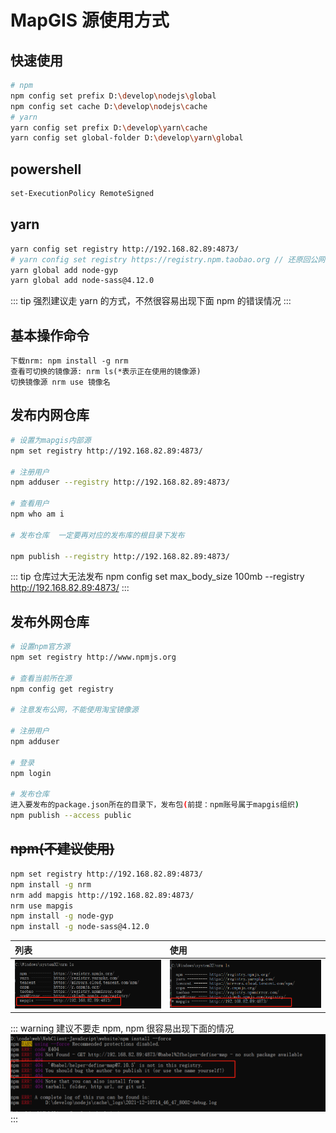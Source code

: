 # MapGIS 源使用方式

## 快速使用

```sh
# npm
npm config set prefix D:\develop\nodejs\global
npm config set cache D:\develop\nodejs\cache
# yarn
yarn config set prefix D:\develop\yarn\cache
yarn config set global-folder D:\develop\yarn\global
```

## powershell

```sh
set-ExecutionPolicy RemoteSigned
```

## yarn

```sh
yarn config set registry http://192.168.82.89:4873/
# yarn config set registry https://registry.npm.taobao.org // 还原回公网仓库
yarn global add node-gyp
yarn global add node-sass@4.12.0
```

::: tip
强烈建议走 yarn 的方式，不然很容易出现下面 npm 的错误情况
:::

## 基本操作命令

```
下载nrm: npm install -g nrm
查看可切换的镜像源: nrm ls(*表示正在使用的镜像源)
切换镜像源 nrm use 镜像名
```

## 发布内网仓库

```sh
# 设置为mapgis内部源
npm set registry http://192.168.82.89:4873/

# 注册用户
npm adduser --registry http://192.168.82.89:4873/

# 查看用户
npm who am i

# 发布仓库  一定要再对应的发布库的根目录下发布

npm publish --registry http://192.168.82.89:4873/
```

::: tip 仓库过大无法发布
npm config set max_body_size 100mb --registry http://192.168.82.89:4873/
:::

## 发布外网仓库

``` sh
# 设置npm官方源
npm set registry http://www.npmjs.org

# 查看当前所在源
npm config get registry

# 注意发布公网，不能使用淘宝镜像源

# 注册用户
npm adduser

# 登录
npm login

# 发布仓库
进入要发布的package.json所在的目录下，发布包(前提：npm账号属于mapgis组织)
npm publish --access public
```

## ~~npm(不建议使用)~~

```sh
npm set registry http://192.168.82.89:4873/
npm install -g nrm
nrm add mapgis http://192.168.82.89:4873/
nrm use mapgis
npm install -g node-gyp
npm install -g node-sass@4.12.0
```

| 列表                         | 使用                             |
| :--------------------------- | :------------------------------- |
| ![mapgis](./yarn/mapgis.png) | ![mapgis](./yarn/use_mapgis.png) |

::: warning
建议不要走 npm, npm 很容易出现下面的情况
![mapgis](./yarn/npm_error.png)
:::

